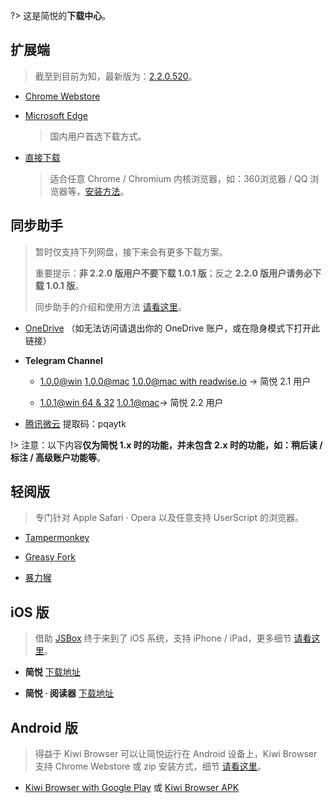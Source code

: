 ?> 这是简悦的**下载中心**。

## 扩展端

> 截至到目前为知，最新版为：[2.2.0.520](http://ksria.com/simpread/welcome/version_2.2.0.html)。

- [Chrome Webstore](https://chrome.google.com/webstore/detail/simpread-reader-view/ijllcpnolfcooahcekpamkbidhejabll)

- [Microsoft Edge](https://microsoftedge.microsoft.com/addons/detail/%E7%AE%80%E6%82%A6-simpread/clgdhlhfiocphghdkdbgdlmfaafccfmc?hl=zh-CN)

  > 国内用户首选下载方式。

- [直接下载](http://ksria.com/simpread/crx/2.2.0/simpread.zip)

  > 适合任意 Chrome / Chromium 内核浏览器，如：360浏览器 / QQ 浏览器等，[安装方法](http://ksria.com/simpread/docs/#/FAQ?id=%e7%a6%bb%e7%ba%bf%e5%ae%89%e8%a3%85)。

## 同步助手

> 暂时仅支持下列网盘，接下来会有更多下载方案。
>
> 重要提示：**非 2.2.0 版用户不要下载 1.0.1 版**；反之 **2.2.0 版用户请务必下载 1.0.1 版**。
>
> 同步助手的介绍和使用方法 [请看这里](http://ksria.com/simpread/docs/#/Sync)。

- [OneDrive](https://1drv.ms/u/s!Aua4SNl3dUARh0iLAigvKGbGEHMz?e=LJe6f3) （如无法访问请退出你的 OneDrive 账户，或在隐身模式下打开此链接）

- **Telegram Channel**
  - [1.0.0@win](https://t.me/simpread/117) [1.0.0@mac](https://t.me/simpread/115)  [1.0.0@mac with readwise.io](https://t.me/simpread/128) → 简悦 2.1 用户
  
  - [1.0.1@win 64 & 32](https://t.me/simpread/171)  [1.0.1@mac](https://t.me/simpread/166)→ 简悦 2.2 用户
  
- [腾讯微云](https://share.weiyun.com/S8C1bxJ7) 提取码：pqaytk

!> 注意：以下内容**仅为简悦 1.x 时的功能，并未包含 2.x 时的功能，如：稍后读 / 标注 / 高级账户功能等**。

## 轻阅版

> 专门针对 Apple Safari · Opera 以及任意支持 UserScript 的浏览器。

- [Tampermonkey](http://tampermonkey.net/)

- [Greasy Fork](https://greasyfork.org/zh-CN/scripts/39998-%E7%AE%80%E6%82%A6-simpread-%E8%BD%BB%E9%98%85%E7%89%88)

- [暴力猴](https://github.com/Kenshin/simpread-little/raw/develop/src/simpread.user.js)

## iOS 版

> 借助 [JSBox](https://itunes.apple.com/cn/app/jsbox-创造你自己的工具/id1312014438?mt=8) 终于来到了 iOS 系统，支持 iPhone / iPad，更多细节 [请看这里](http://ksria.com/simpread/docs/#/JSBox)。

- **简悦** [下载地址](https://xteko.com/redir?url=http://sr.ksria.cn/jsbox/simpread-1.0.3.box?202002131303&name=%E7%AE%80%E6%82%A6) 

- **简悦 · 阅读器** [下载地址](https://xteko.com/redir?url=http://sr.ksria.cn/jsbox/simpread-reader-1.0.3.box?202002131303&name=%E7%AE%80%E6%82%A6%20%C2%B7%20%E9%98%85%E8%AF%BB%E5%99%A8)

## Android 版

> 得益于 Kiwi Browser 可以让简悦运行在 Android 设备上，Kiwi Browser 支持 Chrome Webstore 或 zip 安装方式，细节 [请看这里](http://ksria.com/simpread/docs/#/Android)。

- [Kiwi Browser with Google Play](http://t.cn/EKWTpLC) 或 [Kiwi Browser APK](http://t.cn/EKWTpL3)